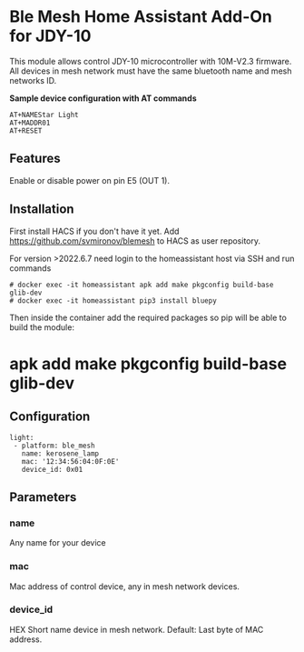 # Ble Mesh Home Assistant Add-On for JDY-10

This module allows control JDY-10 microcontroller with 10M-V2.3 firmware. All devices in mesh network must have the same bluetooth name and mesh networks ID.

**Sample device configuration with AT commands**

    AT+NAMEStar Light 
    AT+MADDR01
    AT+RESET

## Features

Enable or disable power on pin E5 (OUT 1).           
   
## Installation

First install HACS if you don't have it yet. Add https://github.com/svmironov/blemesh to HACS as user repository.

For version >2022.6.7 need login to the homeassistant host via SSH and run commands
    
    # docker exec -it homeassistant apk add make pkgconfig build-base glib-dev
    # docker exec -it homeassistant pip3 install bluepy

Then inside the container add the required packages so pip will be able to build the module:
# apk add make pkgconfig build-base glib-dev

## Configuration

    light:
     - platform: ble_mesh
       name: kerosene_lamp
       mac: '12:34:56:04:0F:0E'
       device_id: 0x01

## Parameters

### name
Any name for your device

### mac
Mac address of control device, any in mesh network devices. 

### device_id
HEX Short name device in mesh network. Default: Last byte of MAC address.
